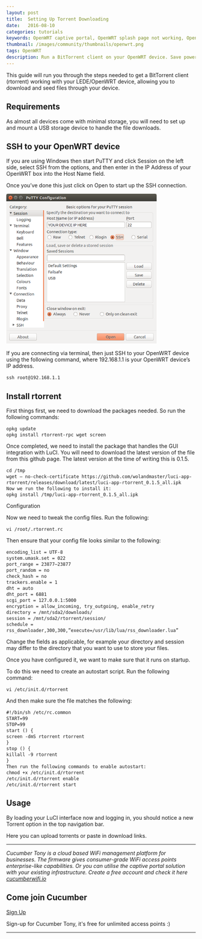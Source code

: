 ```yaml
---
layout: post
title:  Setting Up Torrent Downloading
date:   2016-08-10
categories: tutorials
keywords: OpenWRT captive portal, OpenWRT splash page not working, OpenWRT splash page template, OpenWRT splash page free, OpenWRT splash page html, OpenWRT splash page hosting, OpenMesh captive portal, OpenMesh splash page not working, OpenMesh splash page template, OpenMesh splash page free, OpenMesh splash page html, OpenMesh splash page hosting, DD-WRT, OpenWRT Routing
thumbnail: /images/community/thumbnails/openwrt.png
tags: OpenWRT
description: Run a BitTorrent client on your OpenWRT device. Save power by downloading files overnight while your computer is off!
---
```


This guide will run you through the steps needed to get a BitTorrent client (rtorrent) working with your LEDE/OpenWRT device, allowing you to download and seed files through your device.

## Requirements

As almost all devices come with minimal storage, you will need to set up and mount a USB storage device to handle the file downloads.

## SSH to your OpenWRT device

If you are using Windows then start PuTTY and click Session on the left side, select SSH from the options, and then enter in the IP Address of your OpenWRT box into the Host Name field.

Once you’ve done this just click on Open to start up the SSH connection.

<div class="mdl-typography--text-center">
  <img src="/images/community/tutorials/openwrt/puttyconfig.png" width="400px">
</div>

If you are connecting via terminal, then just SSH to your OpenWRT device using the following command, where 192.168.1.1 is your OpenWRT device’s IP address.

    ssh root@192.168.1.1

## Install rtorrent

First things first, we need to download the packages needed. So run the following commands:

    opkg update
    opkg install rtorrent-rpc wget screen

Once completed, we need to install the package that handles the GUI integration with LuCI. You will need to download the latest version of the file from this github page. The latest version at the time of writing this is 0.1.5.

    cd /tmp
    wget — no-check-certificate https://github.com/wolandmaster/luci-app-rtorrent/releases/download/latest/luci-app-rtorrent_0.1.5_all.ipk
    Now we run the following to install it:
    opkg install /tmp/luci-app-rtorrent_0.1.5_all.ipk
Configuration

Now we need to tweak the config files. Run the following:

    vi /root/.rtorrent.rc

Then ensure that your config file looks similar to the following:

    encoding_list = UTF-8
    system.umask.set = 022
    port_range = 23877–23877
    port_random = no
    check_hash = no
    trackers.enable = 1
    dht = auto
    dht_port = 6881
    scgi_port = 127.0.0.1:5000
    encryption = allow_incoming, try_outgoing, enable_retry
    directory = /mnt/sda2/downloads/
    session = /mnt/sda2/rtorrent/session/
    schedule = rss_downloader,300,300,”execute=/usr/lib/lua/rss_downloader.lua”

Change the fields as applicable, for example your directory and session may differ to the directory that you want to use to store your files.

Once you have configured it, we want to make sure that it runs on startup.

To do this we need to create an autostart script. Run the following command:

    vi /etc/init.d/rtorrent

And then make sure the file matches the following:

    #!/bin/sh /etc/rc.common
    START=99
    STOP=99
    start () {
    screen -dmS rtorrent rtorrent
    }
    stop () {
    killall -9 rtorrent
    }
    Then run the following commands to enable autostart:
    chmod +x /etc/init.d/rtorrent
    /etc/init.d/rtorrent enable
    /etc/init.d/rtorrent start

## Usage

By loading your LuCI interface now and logging in, you should notice a new Torrent option in the top navigation bar.

Here you can upload torrents or paste in download links.

<hr>

*Cucumber Tony is a cloud based WiFi management platform for businesses. The firmware gives consumer-grade WiFi access points enterprise-like capabilities. Or you can utilise the captive portal solution with your existing infrastructure. Create a free account and check it here <a href="https://cucumberwifi.io">cucumberwifi.io</a>*


<div class="mdl-typography--text-center">

<h2>Come join Cucumber</h2>

<a href="https://my.ctapp.io/#/create" class="button success dst">Sign Up</a><br>

<p>Sign-up for Cucumber Tony, it's free for unlimited access points :)</p>

<hr>

</div>
